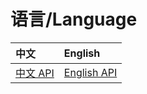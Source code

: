 # 语言/Language



| 中文 | English |
| :--- | :--- |
| [中文 API](https://bitmain-1.gitbook.io/aibox/) | [English API](./) |




